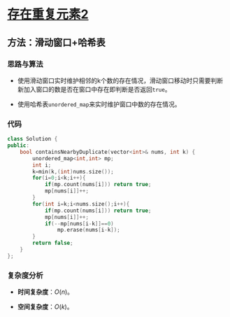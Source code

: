 # [存在重复元素2](https://leetcode-cn.com/problems/contains-duplicate-ii/)

## 方法：滑动窗口+哈希表

### 思路与算法

- 使用滑动窗口实时维护相邻的k个数的存在情况，滑动窗口移动时只需要判断新加入窗口的数是否在窗口中存在即判断是否返回``true``。

- 使用哈希表``unordered_map``来实时维护窗口中数的存在情况。

### 代码

```c++
class Solution {
public:
    bool containsNearbyDuplicate(vector<int>& nums, int k) {
        unordered_map<int,int> mp;
        int i;
        k=min(k,(int)nums.size());
        for(i=0;i<k;i++){
            if(mp.count(nums[i])) return true;
            mp[nums[i]]++;
        }
        for(int i=k;i<nums.size();i++){
            if(mp.count(nums[i])) return true;
            mp[nums[i]]++;
            if(--mp[nums[i-k]]==0)
                mp.erase(nums[i-k]);
        }
        return false;
    }
};
```

### 复杂度分析

- **时间复杂度**：$O(n)$。

- **空间复杂度**：$O(k)$。
